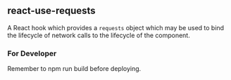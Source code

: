 ## react-use-requests

A React hook which provides a `requests` object which may
be used to bind the lifecycle of network calls to the lifecycle
of the component.

### For Developer

Remember to npm run build before deploying.